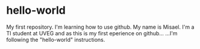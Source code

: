 # hello-world
My first repository. I'm learning how to use github.
My name is Misael. I'm a TI student at UVEG and as this is my first eperience on github...
...I'm following the "hello-world" instructions.
